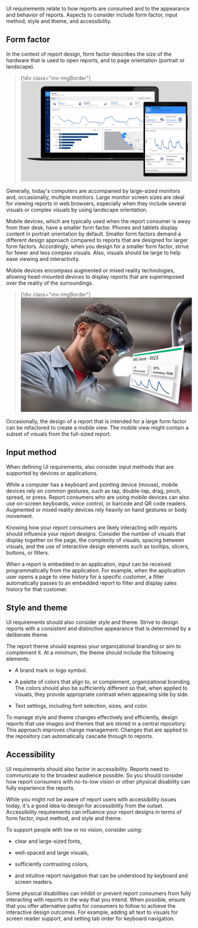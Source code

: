 UI requirements relate to how reports are consumed and to the appearance and behavior of reports. Aspects to consider include form factor, input method, style and theme, and accessibility.

## Form factor

In the context of report design, form factor describes the size of the hardware that is used to open reports, and to page orientation (portrait or landscape).

> [!div class="mx-imgBorder"]
> [![Images shows an example of a report displayed on a large screen compared with the report refactored to display in a mobile phone.](../media/4-1-large-vs-mobile.jpg)](../media/4-1-large-vs-mobile.jpg#lightbox)

Generally, today's computers are accompanied by large-sized monitors and, occasionally, multiple monitors. Large monitor screen sizes are ideal for viewing reports in web browsers, especially when they include several visuals or complex visuals by using landscape orientation.

Mobile devices, which are typically used when the report consumer is away from their desk, have a smaller form factor. Phones and tablets display content in portrait orientation by default. Smaller form factors demand a different design approach compared to reports that are designed for larger form factors. Accordingly, when you design for a smaller form factor, strive for fewer and less complex visuals. Also, visuals should be large to help ease viewing and interactivity.

Mobile devices encompass augmented or mixed reality technologies, allowing head-mounted devices to display reports that are superimposed over the reality of the surroundings.

> [!div class="mx-imgBorder"]
> [![Image shows an example of stock on hand report viewed by a warehouse worker who is wearing an augmented reality device.](../media/4-2-augmented-reality.jpg)](../media/4-2-augmented-reality.jpg#lightbox)

Occasionally, the design of a report that is intended for a large form factor can be refactored to create a mobile view. The mobile view might contain a subset of visuals from the full-sized report.

## Input method

When defining UI requirements, also consider input methods that are supported by devices or applications.

While a computer has a keyboard and pointing device (mouse), mobile devices rely on common gestures, such as tap, double-tap, drag, pinch, spread, or press. Report consumers who are using mobile devices can also use on-screen keyboards, voice control, or barcode and QR code readers. Augmented or mixed reality devices rely heavily on hand gestures or body movement.

Knowing how your report consumers are likely interacting with reports should influence your report designs. Consider the number of visuals that display together on the page, the complexity of visuals, spacing between visuals, and the use of interactive design elements such as tooltips, slicers, buttons, or filters.

When a report is embedded in an application, input can be received programmatically from the application. For example, when the application user opens a page to view history for a specific customer, a filter automatically passes to an embedded report to filter and display sales history for that customer.

## Style and theme

UI requirements should also consider style and theme. Strive to design reports with a consistent and distinctive appearance that is determined by a deliberate theme.

The report theme should express your organizational branding or aim to complement it. At a minimum, the theme should include the following elements:

- A brand mark or logo symbol.

- A palette of colors that align to, or complement, organizational branding. The colors should also be sufficiently different so that, when applied to visuals, they provide appropriate contrast when appearing side by side.

- Text settings, including font selection, sizes, and color.

To manage style and theme changes effectively and efficiently, design reports that use images and themes that are stored in a central repository. This approach improves change management: Changes that are applied to the repository can automatically cascade through to reports.

## Accessibility

UI requirements should also factor in accessibility. Reports need to communicate to the broadest audience possible. So you should consider how report consumers with no-to-low vision or other physical disability can fully experience the reports.

While you might not be aware of report users with accessibility issues today, it's a good idea to design for accessibility from the outset. Accessibility requirements can influence your report designs in terms of form factor, input method, and style and theme.

To support people with low or no vision, consider using:

- clear and large-sized fonts,

- well-spaced and large visuals,

- sufficiently contrasting colors,

- and intuitive report navigation that can be understood by keyboard and screen readers.

Some physical disabilities can inhibit or prevent report consumers from fully interacting with reports in the way that you intend. When possible, ensure that you offer alternative paths for consumers to follow to achieve the interactive design outcomes. For example, adding alt text to visuals for screen reader support, and setting tab order for keyboard navigation.
